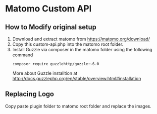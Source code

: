 # Matomo Custom API

## How to Modify original setup

1. Download  and extract matomo from https://matomo.org/download/
2. Copy this custom-api.php into the matomo root folder. 
3. Install Guzzle via composer in the matomo folder using the following command 
    ```
    composer require guzzlehttp/guzzle:~6.0
    ```
    More about Guzzle installtion at http://docs.guzzlephp.org/en/stable/overview.html#installation
## Replacing Logo
Copy paste plugin folder to matomo root folder and replace the images.